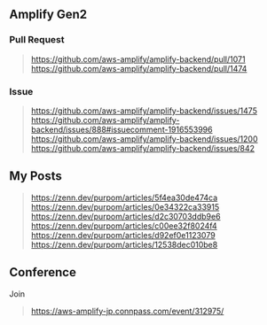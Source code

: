 ## Amplify Gen2

### Pull Request

> https://github.com/aws-amplify/amplify-backend/pull/1071
> https://github.com/aws-amplify/amplify-backend/pull/1474

### Issue

> https://github.com/aws-amplify/amplify-backend/issues/1475
> https://github.com/aws-amplify/amplify-backend/issues/888#issuecomment-1916553996
> https://github.com/aws-amplify/amplify-backend/issues/1200
> https://github.com/aws-amplify/amplify-backend/issues/842

## My Posts

> https://zenn.dev/purpom/articles/5f4ea30de474ca
> https://zenn.dev/purpom/articles/0e34322ca33915
> https://zenn.dev/purpom/articles/d2c30703ddb9e6
> https://zenn.dev/purpom/articles/c00ee32f8024f4
> https://zenn.dev/purpom/articles/d92ef0e1123079
> https://zenn.dev/purpom/articles/12538dec010be8

## Conference

Join

> https://aws-amplify-jp.connpass.com/event/312975/